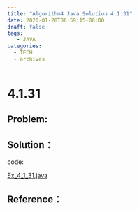 ```yaml
---
title: "Algorithm4 Java Solution 4.1.31"
date: 2020-01-28T06:59:15+08:00
draft: false
tags:
   - JAVA
categories:
  - TECH
  - archives
---
```



# 4.1.31

## Problem:


## Solution：

code:

[Ex_4_1_31.java](./Ex_4_1_31.java)


## Reference：



